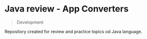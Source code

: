 # Java review - App Converters

> Development

Repository created for review and practice topics od Java language.